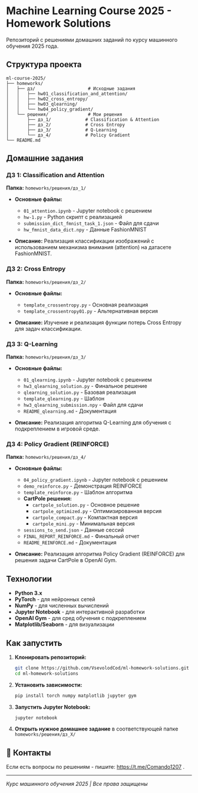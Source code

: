 # Machine Learning Course 2025 - Homework Solutions

Репозиторий с решениями домашних заданий по курсу машинного обучения 2025 года.

## Структура проекта

```
ml-course-2025/
├── homeworks/
│   ├── дз/                    # Исходные задания
│   │   ├── hw01_classification_and_attention/
│   │   ├── hw02_cross_entropy/
│   │   ├── hw03_qlearning/
│   │   └── hw04_policy_gradient/
│   └── решения/               # Мои решения
│       ├── дз_1/             # Classification & Attention
│       ├── дз_2/             # Cross Entropy
│       ├── дз_3/             # Q-Learning
│       └── дз_4/             # Policy Gradient
└── README.md
```

## Домашние задания

### ДЗ 1: Classification and Attention
**Папка:** `homeworks/решения/дз_1/`

- **Основные файлы:**
  - `01_attention.ipynb` - Jupyter notebook с решением
  - `hw-1.py` - Python скрипт с реализацией
  - `submission_dict_fmnist_task_1.json` - Файл для сдачи
  - `hw_fmnist_data_dict.npy` - Данные FashionMNIST

- **Описание:** Реализация классификации изображений с использованием механизма внимания (attention) на датасете FashionMNIST.

### ДЗ 2: Cross Entropy
**Папка:** `homeworks/решения/дз_2/`

- **Основные файлы:**
  - `template_crossentropy.py` - Основная реализация
  - `template_crossentropy01.py` - Альтернативная версия

- **Описание:** Изучение и реализация функции потерь Cross Entropy для задач классификации.

### ДЗ 3: Q-Learning
**Папка:** `homeworks/решения/дз_3/`

- **Основные файлы:**
  - `01_qlearning.ipynb` - Jupyter notebook с решением
  - `hw3_qlearning_solution.py` - Финальное решение
  - `qlearning_solution.py` - Базовая реализация
  - `template_qlearning.py` - Шаблон
  - `hw3_qlearning_submission.npy` - Файл для сдачи
  - `README_qlearning.md` - Документация

- **Описание:** Реализация алгоритма Q-Learning для обучения с подкреплением в игровой среде.

### ДЗ 4: Policy Gradient (REINFORCE)
**Папка:** `homeworks/решения/дз_4/`

- **Основные файлы:**
  - `04_policy_gradient.ipynb` - Jupyter notebook с решением
  - `demo_reinforce.py` - Демонстрация REINFORCE
  - `template_reinforce.py` - Шаблон алгоритма
  - **CartPole решения:**
    - `cartpole_solution.py` - Основное решение
    - `cartpole_optimized.py` - Оптимизированная версия
    - `cartpole_compact.py` - Компактная версия
    - `cartpole_mini.py` - Минимальная версия
  - `sessions_to_send.json` - Данные сессий
  - `FINAL_REPORT_REINFORCE.md` - Финальный отчет
  - `README_REINFORCE.md` - Документация

- **Описание:** Реализация алгоритма Policy Gradient (REINFORCE) для решения задачи CartPole в OpenAI Gym.

## Технологии

- **Python 3.x**
- **PyTorch** - для нейронных сетей
- **NumPy** - для численных вычислений
- **Jupyter Notebook** - для интерактивной разработки
- **OpenAI Gym** - для сред обучения с подкреплением
- **Matplotlib/Seaborn** - для визуализации


## Как запустить

1. **Клонировать репозиторий:**
   ```bash
   git clone https://github.com/VsevolodCod/ml-homework-solutions.git
   cd ml-homework-solutions
   ```

2. **Установить зависимости:**
   ```bash
   pip install torch numpy matplotlib jupyter gym
   ```

3. **Запустить Jupyter Notebook:**
   ```bash
   jupyter notebook
   ```

4. **Открыть нужное домашнее задание** в соответствующей папке `homeworks/решения/дз_X/`


## 📧 Контакты

Если есть вопросы по решениям - пишите:  https://t.me/Comando1207 .

---
*Курс машинного обучения 2025 | Все права защищены*
